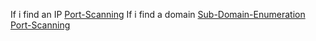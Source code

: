 If i find an IP
[Port-Scanning](..\2-Active-Enumeration\PortScanning)
If i find a domain
[Sub-Domain-Enumeration](..\2-Active-Enumeration\SubDomainEnumeration)
[Port-Scanning](..\2-Active-Enumeration\PortScanning)
